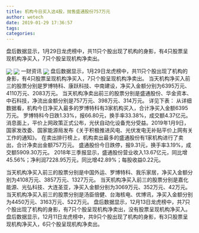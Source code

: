 ```yaml
---
title: 机构今日买入这4股，抛售盛通股份757万元
author: wetech
date: 2019-01-29 17:36:57
tags: 
categories: 
---
```

盘后数据显示，1月29日龙虎榜中，共11只个股出现了机构的身影，有4只股票呈现机构净买入，7只个股呈现机构净卖出。
<!-- more -->
<img align="center" border="0" src="https://imgcdn.yicai.com/uppics/images/2019/01/c1e3b0a0a3838f7eb336fda017b684db.jpg" />
<img align="center" border="0" src="https://imgcdn.yicai.com/uppics/images/2019/01/4535f927da7d408b25c169838895a60e.jpg" />
一财资讯
<img align="center" border="0" src="https://imgcdn.yicai.com/uppics/images/2019/01/c9b6f5ac0f61b3919c60f20cf4d2842e.jpg" />
盘后数据显示，1月29日龙虎榜中，共11只个股出现了机构的身影，有4只股票呈现机构净买入，7只个股呈现机构净卖出。
当天机构净买入前三的股票分别是罗博特科、康跃科技、中南建设，净买入金额分别为6395万元、4110万元、2083万元。
当天机构净卖出前三的股票分别是盛通股份、华金资本、中石科技，净流出金额分别是757万元、398万元、314万元。
详见下表：
从详细数据看，机构今日净买入最多的罗博特科有3家机构买入，合计净买入金额6395万元。
罗博特科今日跌1.33%，报66.80元，换手率33.38%，成交额4.37亿元。
消息面上，平价上网政策正式公布，光伏自动化设备充分受益。2019年1月9日，国家发改委、国家能源局发布《关于积极推进风电、光伏发电无补贴平价上网有关工作的通知》。
在卖出排行榜上，机构卖出最多的盛通股份有1家机构进行了卖出，合计净卖出金额757万元。
盛通股份今日跌停，报9.31元，换手率3.19%，成交额5909.30万元。
2018年三季报显示，盛通股份营业收入13.67亿元，同比增45.56%；净利润7228.95万元，同比增42.89%；每股收益0.22元。
 
 
当天机构净买入前三的股票分别是中国外运、罗博特科、我乐家居，净买入金额分别为4108万元、3857万元、1327万元。
当天机构净买入前三的股票分别是嘉化能源、光弘科技、大连圣亚，净买入金额分别为3069万元、352万元、42万元。
当天机构净买入前三的股票分别是汤臣倍健、台海核电、优博讯，净买入金额分别为4450万元、3163万元、522万元。
盘后数据显示，12月13日龙虎榜中，共7只个股出现了机构的身影，有7只个股呈现机构净卖出，没有股票呈现机构净买入。
盘后数据显示，12月11日龙虎榜中，共9只个股出现了机构的身影，有3只股票呈现机构净买入，6只个股呈现机构净卖出。
